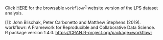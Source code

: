 Click [HERE](https://github.com/HelenaLC/BC2_2019-workshop_multi-scRNA-seq/blob/master/LPS/docs/index.html) for the browsable `workflowr`<sup>[1](#f1)</sup> website version of the LPS dataset analysis.

<a name="f1">[1]</a>:
John Blischak, Peter Carbonetto and Matthew Stephens (2019).  
workflowr: A Framework for Reproducible and Collaborative Data Science.  
R package version 1.4.0. https://CRAN.R-project.org/package=workflowr